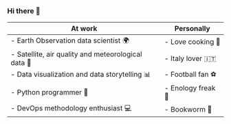 ### Hi there 👋

| At work                                                  | Personally                        |
|----------------------------------------------------------|-----------------------------------|
| - Earth Observation data scientist :earth_africa:       | - Love cooking :fork_and_knife:  |
| - Satellite, air quality and meteorological data :satellite: | - Italy lover :it:               |
| - Data visualization and data storytelling :bar_chart:  | - Football fan :soccer:          |
| - Python programmer :snake:                             | - Enology freak :wine_glass:     |
| - DevOps methodology enthusiast :computer:              | - Bookworm :green_book:          |


<!--
**PatrykGrzybowski/PatrykGrzybowski** is a ✨ _special_ ✨ repository because its `README.md` (this file) appears on your GitHub profile.

Here are some ideas to get you started:

- 🔭 I’m currently working on ...
- 🌱 I’m currently learning ...
- 👯 I’m looking to collaborate on ...
- 🤔 I’m looking for help with ...
- 💬 Ask me about ...
- 📫 How to reach me: ...
- 😄 Pronouns: ...
- ⚡ Fun fact: ...
-->
